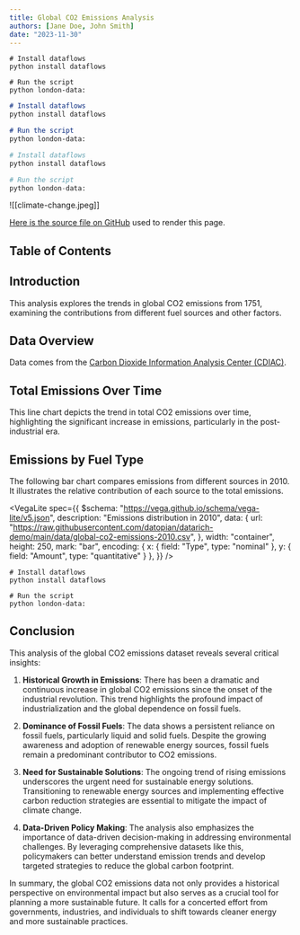```yaml
---
title: Global CO2 Emissions Analysis
authors: [Jane Doe, John Smith]
date: "2023-11-30"
---
```

```
# Install dataflows
python install dataflows

# Run the script
python london-data:
```
```md
# Install dataflows
python install dataflows

# Run the script
python london-data:
```
```python
# Install dataflows
python install dataflows

# Run the script
python london-data:
```
![[climate-change.jpeg]]

[Here is the source file on GitHub](https://github.com/datopian/datarich-demo/blob/main/posts/story1.md) used to render this page.

## Table of Contents

## Introduction

This analysis explores the trends in global CO2 emissions from 1751, examining the contributions from different fuel sources and other factors.

## Data Overview

Data comes from the [Carbon Dioxide Information Analysis Center (CDIAC)](http://cdiac.esd.ornl.gov/).

<FlatUiTable
	url="https://raw.githubusercontent.com/datopian/datarich-demo/main/data/global-co2-emissions.csv"
/>

## Total Emissions Over Time

This line chart depicts the trend in total CO2 emissions over time, highlighting the significant increase in emissions, particularly in the post-industrial era.

<LineChart 
  data="https://raw.githubusercontent.com/datopian/datarich-demo/main/data/global-co2-emissions.csv"
  title="Global CO2 Emissions from fossil-fuels"
  xAxis="Year"
  yAxis="Total"
/>

## Emissions by Fuel Type

The following bar chart compares emissions from different sources in 2010. It illustrates the relative contribution of each source to the total emissions.

<VegaLite
  spec={{
    $schema: "https://vega.github.io/schema/vega-lite/v5.json",
    description: "Emissions distribution in 2010",
    data: {
      url: "https://raw.githubusercontent.com/datopian/datarich-demo/main/data/global-co2-emissions-2010.csv",
    },
    width: "container",
    height: 250,
    mark: "bar",
    encoding: {
      x: { field: "Type", type: "nominal" },
      y: { field: "Amount", type: "quantitative" }
    },
  }}
/>

```
# Install dataflows
python install dataflows

# Run the script
python london-data:
```

## Conclusion

This analysis of the global CO2 emissions dataset reveals several critical insights:

1. **Historical Growth in Emissions**: There has been a dramatic and continuous increase in global CO2 emissions since the onset of the industrial revolution. This trend highlights the profound impact of industrialization and the global dependence on fossil fuels.
    
2. **Dominance of Fossil Fuels**: The data shows a persistent reliance on fossil fuels, particularly liquid and solid fuels. Despite the growing awareness and adoption of renewable energy sources, fossil fuels remain a predominant contributor to CO2 emissions.
    
3. **Need for Sustainable Solutions**: The ongoing trend of rising emissions underscores the urgent need for sustainable energy solutions. Transitioning to renewable energy sources and implementing effective carbon reduction strategies are essential to mitigate the impact of climate change.
    
4. **Data-Driven Policy Making**: The analysis also emphasizes the importance of data-driven decision-making in addressing environmental challenges. By leveraging comprehensive datasets like this, policymakers can better understand emission trends and develop targeted strategies to reduce the global carbon footprint.
    
In summary, the global CO2 emissions data not only provides a historical perspective on environmental impact but also serves as a crucial tool for planning a more sustainable future. It calls for a concerted effort from governments, industries, and individuals to shift towards cleaner energy and more sustainable practices.
